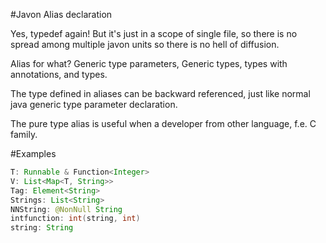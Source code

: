#Javon Alias declaration

Yes, typedef again! But it's just in a scope of single file, so there is no spread among multiple javon units so there is no hell of diffusion.

Alias for what? Generic type parameters, Generic types, types with annotations, and types.

The type defined in aliases can be backward referenced, just like normal java generic type parameter declaration.

The pure type alias is useful when a developer from other language, f.e. C family.

#Examples
```java
T: Runnable & Function<Integer>
V: List<Map<T, String>>
Tag: Element<String>
Strings: List<String>
NNString: @NonNull String
intfunction: int(string, int)
string: String
```

